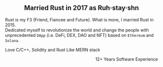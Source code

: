 <h2 align="center">Married Rust in 2017 as Ruh·stay·shn</h2>

Rust is my F3 (Friend, Fiancee and Future). What is more, I married Rust in 2015. </br>
Dedicated myself to revolutionize the world and change the people with unprecedented `DApp` (i.e. DeFi, DEX, DAO and NFT) based on `Ethereum` and `Solana`.

Love C/C++, Solidity and Rust
Like MERN stack

<p align="right">12+ Years Software Experience</p>
